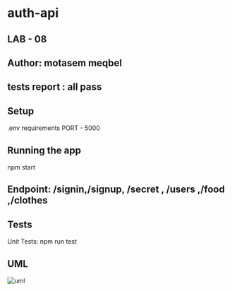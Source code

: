 # auth-api
## LAB - 08

## Author: motasem meqbel
## tests report : all pass

## Setup
.env requirements
PORT - 5000
## Running the app
npm start
## Endpoint: /signin,/signup, /secret , /users ,/food ,/clothes



## Tests
Unit Tests: npm run test

## UML

![uml](https://github.com/motasemAlsqoor/bearer-auth/blob/main/assests/lab7.png)